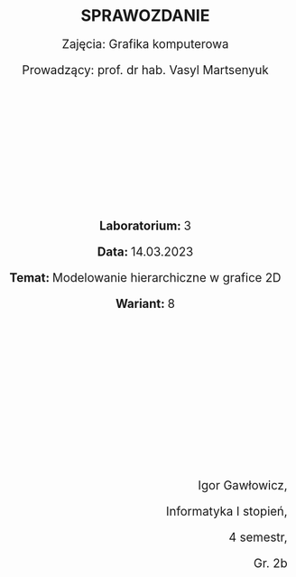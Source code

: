 <style>
  h1,
  h2,
  h3,
  h4 {
    border-bottom: 0;
    display: flex;
    flex-direction: column;
    align-items: center;
    margin-bottom: 0;
    font-weight: bold;
  }
  p{
    font-size: 1.5em;
    margin-bottom: 0;
  }
</style>

<h1>SPRAWOZDANIE</h1>
<p align="center">Zajęcia: Grafika komputerowa</p>
<p align="center">Prowadzący: prof. dr hab. Vasyl Martsenyuk</p>

&nbsp;

&nbsp;

&nbsp;

&nbsp;

&nbsp;

<p align="center"><b>Laboratorium: </b>3</p>
<p align="center"><b>Data: </b>14.03.2023</p>
<p align="center"><b>Temat: </b>Modelowanie hierarchiczne w grafice 2D</p>
<p align="center"><b>Wariant: </b>8</p>

&nbsp;

&nbsp;

&nbsp;

&nbsp;

&nbsp;

&nbsp;

<p align="end">Igor Gawłowicz,</p>
<p align="end">Informatyka I stopień,</p>
<p align="end">4 semestr,</p>
<p align="end">Gr. 2b</p>

<div style="page-break-after: always;"></div>
